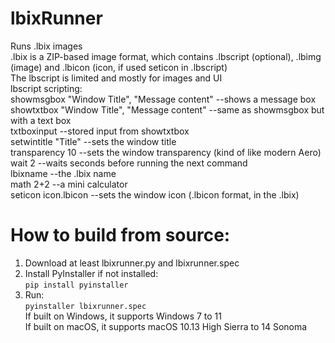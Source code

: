 # lbixRunner
Runs .lbix images <br>
.lbix is a ZIP-based image format, which contains .lbscript (optional), .lbimg (image) and .lbicon (icon, if used seticon in .lbscript) <br>
The lbscript is limited and mostly for images and UI <br>
lbscript scripting: <br>
showmsgbox "Window Title", "Message content" --shows a message box <br>
showtxtbox "Window Title", "Message content" --same as showmsgbox but with a text box <br>
txtboxinput --stored input from showtxtbox <br>
setwintitle "Title" --sets the window title <br>
transparency 10 --sets the window transparency (kind of like modern Aero) <br>
wait 2 --waits seconds before running the next command <br>
lbixname --the .lbix name <br>
math 2+2 --a mini calculator <br>
seticon icon.lbicon --sets the window icon (.lbicon format, in the .lbix) <br>
# How to build from source: <br>
1. Download at least lbixrunner.py and lbixrunner.spec <br>
2. Install PyInstaller if not installed: <br>
   ```pip install pyinstaller``` <br>
3. Run: <br>
  ```pyinstaller lbixrunner.spec``` <br>
If built on Windows, it supports Windows 7 to 11 <br>
If built on macOS, it supports macOS 10.13 High Sierra to 14 Sonoma <br>
